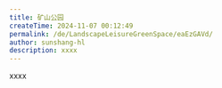 ```yaml
---
title: 矿山公园
createTime: 2024-11-07 00:12:49
permalink: /de/LandscapeLeisureGreenSpace/eaEzGAVd/
author: sunshang-hl
description: xxxx
---
```


xxxx
